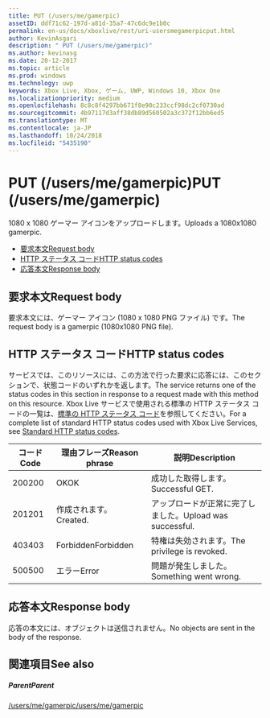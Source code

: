 ```yaml
---
title: PUT (/users/me/gamerpic)
assetID: ddf71c62-197d-a81d-35a7-47c6dc9e1b0c
permalink: en-us/docs/xboxlive/rest/uri-usersmegamerpicput.html
author: KevinAsgari
description: " PUT (/users/me/gamerpic)"
ms.author: kevinasg
ms.date: 20-12-2017
ms.topic: article
ms.prod: windows
ms.technology: uwp
keywords: Xbox Live, Xbox, ゲーム, UWP, Windows 10, Xbox One
ms.localizationpriority: medium
ms.openlocfilehash: 8c8c8f4297bb671f8e90c233ccf98dc2cf0730ad
ms.sourcegitcommit: 4b97117d3aff38db89d560502a3c372f12bb6ed5
ms.translationtype: MT
ms.contentlocale: ja-JP
ms.lasthandoff: 10/24/2018
ms.locfileid: "5435190"
---
```

# <a name="put-usersmegamerpic"></a><span data-ttu-id="09e4c-104">PUT (/users/me/gamerpic)</span><span class="sxs-lookup"><span data-stu-id="09e4c-104">PUT (/users/me/gamerpic)</span></span>
<span data-ttu-id="09e4c-105">1080 x 1080 ゲーマー アイコンをアップロードします。</span><span class="sxs-lookup"><span data-stu-id="09e4c-105">Uploads a 1080x1080 gamerpic.</span></span> 
  * [<span data-ttu-id="09e4c-106">要求本文</span><span class="sxs-lookup"><span data-stu-id="09e4c-106">Request body</span></span>](#ID4EQ)
  * [<span data-ttu-id="09e4c-107">HTTP ステータス コード</span><span class="sxs-lookup"><span data-stu-id="09e4c-107">HTTP status codes</span></span>](#ID4EZ)
  * [<span data-ttu-id="09e4c-108">応答本文</span><span class="sxs-lookup"><span data-stu-id="09e4c-108">Response body</span></span>](#ID4EXC)
 
<a id="ID4EQ"></a>

 
## <a name="request-body"></a><span data-ttu-id="09e4c-109">要求本文</span><span class="sxs-lookup"><span data-stu-id="09e4c-109">Request body</span></span>
 
<span data-ttu-id="09e4c-110">要求本文には、ゲーマー アイコン (1080 x 1080 PNG ファイル) です。</span><span class="sxs-lookup"><span data-stu-id="09e4c-110">The request body is a gamerpic (1080x1080 PNG file).</span></span>
  
<a id="ID4EZ"></a>

 
## <a name="http-status-codes"></a><span data-ttu-id="09e4c-111">HTTP ステータス コード</span><span class="sxs-lookup"><span data-stu-id="09e4c-111">HTTP status codes</span></span>
 
<span data-ttu-id="09e4c-112">サービスでは、このリソースには、この方法で行った要求に応答には、このセクションで、状態コードのいずれかを返します。</span><span class="sxs-lookup"><span data-stu-id="09e4c-112">The service returns one of the status codes in this section in response to a request made with this method on this resource.</span></span> <span data-ttu-id="09e4c-113">Xbox Live サービスで使用される標準の HTTP ステータス コードの一覧は、[標準の HTTP ステータス コード](../../additional/httpstatuscodes.md)を参照してください。</span><span class="sxs-lookup"><span data-stu-id="09e4c-113">For a complete list of standard HTTP status codes used with Xbox Live Services, see [Standard HTTP status codes](../../additional/httpstatuscodes.md).</span></span>
 
| <span data-ttu-id="09e4c-114">コード</span><span class="sxs-lookup"><span data-stu-id="09e4c-114">Code</span></span>| <span data-ttu-id="09e4c-115">理由フレーズ</span><span class="sxs-lookup"><span data-stu-id="09e4c-115">Reason phrase</span></span>| <span data-ttu-id="09e4c-116">説明</span><span class="sxs-lookup"><span data-stu-id="09e4c-116">Description</span></span>| 
| --- | --- | --- | 
| <span data-ttu-id="09e4c-117">200</span><span class="sxs-lookup"><span data-stu-id="09e4c-117">200</span></span>| <span data-ttu-id="09e4c-118">OK</span><span class="sxs-lookup"><span data-stu-id="09e4c-118">OK</span></span>| <span data-ttu-id="09e4c-119">成功した取得します。</span><span class="sxs-lookup"><span data-stu-id="09e4c-119">Successful GET.</span></span>| 
| <span data-ttu-id="09e4c-120">201</span><span class="sxs-lookup"><span data-stu-id="09e4c-120">201</span></span>| <span data-ttu-id="09e4c-121">作成されます。</span><span class="sxs-lookup"><span data-stu-id="09e4c-121">Created.</span></span>| <span data-ttu-id="09e4c-122">アップロードが正常に完了しました。</span><span class="sxs-lookup"><span data-stu-id="09e4c-122">Upload was successful.</span></span>| 
| <span data-ttu-id="09e4c-123">403</span><span class="sxs-lookup"><span data-stu-id="09e4c-123">403</span></span>| <span data-ttu-id="09e4c-124">Forbidden</span><span class="sxs-lookup"><span data-stu-id="09e4c-124">Forbidden</span></span>| <span data-ttu-id="09e4c-125">特権は失効されます。</span><span class="sxs-lookup"><span data-stu-id="09e4c-125">The privilege is revoked.</span></span>| 
| <span data-ttu-id="09e4c-126">500</span><span class="sxs-lookup"><span data-stu-id="09e4c-126">500</span></span>| <span data-ttu-id="09e4c-127">エラー</span><span class="sxs-lookup"><span data-stu-id="09e4c-127">Error</span></span>| <span data-ttu-id="09e4c-128">問題が発生しました。</span><span class="sxs-lookup"><span data-stu-id="09e4c-128">Something went wrong.</span></span>| 
  
<a id="ID4EXC"></a>

 
## <a name="response-body"></a><span data-ttu-id="09e4c-129">応答本文</span><span class="sxs-lookup"><span data-stu-id="09e4c-129">Response body</span></span>
 
<span data-ttu-id="09e4c-130">応答の本文には、オブジェクトは送信されません。</span><span class="sxs-lookup"><span data-stu-id="09e4c-130">No objects are sent in the body of the response.</span></span>
  
<a id="ID4ECD"></a>

 
## <a name="see-also"></a><span data-ttu-id="09e4c-131">関連項目</span><span class="sxs-lookup"><span data-stu-id="09e4c-131">See also</span></span>
 
<a id="ID4EED"></a>

 
##### <a name="parent"></a><span data-ttu-id="09e4c-132">Parent</span><span class="sxs-lookup"><span data-stu-id="09e4c-132">Parent</span></span> 

[<span data-ttu-id="09e4c-133">/users/me/gamerpic</span><span class="sxs-lookup"><span data-stu-id="09e4c-133">/users/me/gamerpic</span></span>](uri-usersmegamerpic.md)

   